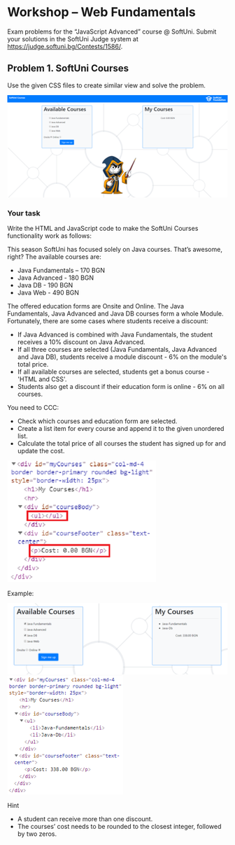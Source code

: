 # Workshop – Web Fundamentals

Exam problems for the “JavaScript Advanced” course @ SoftUni. Submit your solutions in the SoftUni Judge system at https://judge.softuni.bg/Contests/1586/.

## Problem 1. SoftUni Courses

Use the given CSS files to create similar view and solve the problem.

![site overview](../z_resources/front-end-basics/media/image1.png)

### Your task

Write the HTML and JavaScript code to make the SoftUni Courses functionality work as follows: 

This season SoftUni has focused solely on Java courses. That’s awesome, right? The 
available courses are:

- Java Fundamentals – 170 BGN
- Java Advanced - 180 BGN
- Java DB - 190 BGN
- Java Web - 490 BGN

The offered education forms are Onsite and Online.
The Java Fundamentals, Java Advanced and Java DB courses form a whole Module.
Fortunately, there are some cases where students receive a discount:

- If Java Advanced is combined with Java Fundamentals, the student receives a 10% discount on Java Advanced.
- If all three courses are selected (Java Fundamentals, Java Advanced and Java DB), students receive a module discount - 6% on the module's total price.
- If all available courses are selected, students get a bonus course - 'HTML and CSS'.
- Students also get a discount if their education form is online - 6% on all courses.

You need to CCC:

- Check which courses and education form are selected.
- Create a list item for every course and append it to the given unordered list.
- Calculate the total price of all courses the student has signed up for and update the cost.

![example](../z_resources/front-end-basics/media/image2.png)

Example:

![example](../z_resources/front-end-basics/media/image3.png)
![example](../z_resources/front-end-basics/media/image4.png)

Hint

- A student can receive more than one discount.
- The courses’ cost needs to be rounded to the closest integer, followed by two zeros.
